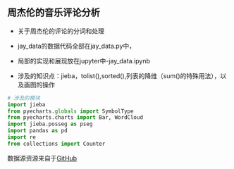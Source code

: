 ## 周杰伦的音乐评论分析

- 关于周杰伦的评论的分词和处理
- jay_data的数据代码全部在jay_data.py中，
- 局部的实现和展现放在jupyter中-jay_data.ipynb

- 涉及的知识点：jieba，tolist(),sorted(),列表的降维（sum()的特殊用法），以及画图的操作

```python 
# 涉及的模块
import jieba
from pyecharts.globals import SymbolType
from pyecharts.charts import Bar, WordCloud
import jieba.posseg as pseg
import pandas as pd
import re
from collections import Counter
```








数据源资源来自于[GitHub](https://github.com/zhouwei713/data_analysis/tree/master/Jay_Chou)
